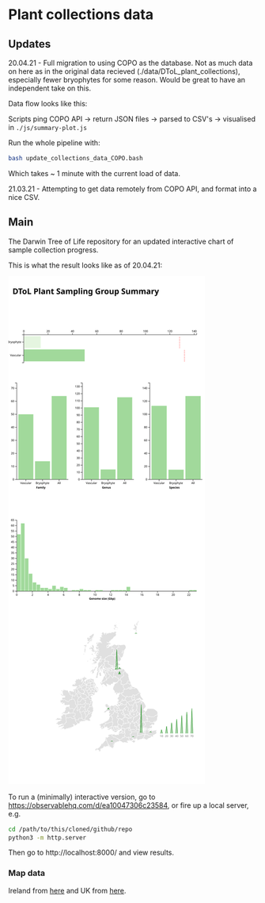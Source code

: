 # Plant collections data

## Updates

20.04.21 - Full migration to using COPO as the database. Not as much data on here as in the original data recieved (./data/DToL_plant_collections), especially fewer bryophytes for some reason. Would be great to have an independent take on this.

Data flow looks like this:

Scripts ping COPO API -> return JSON files -> parsed to CSV's -> visualised in `./js/summary-plot.js`

Run the whole pipeline with:

```bash
bash update_collections_data_COPO.bash
```

Which takes ~ 1 minute with the current load of data.

21.03.21 - Attempting to get data remotely from COPO API, and format into a nice CSV.

## Main

The Darwin Tree of Life repository for an updated interactive chart of sample collection progress. 

This is what the result looks like as of 20.04.21:

<img src="./dtol-plant-group.svg">

To run a (minimally) interactive version, go to https://observablehq.com/d/ea10047306c23584, or fire up a local server, e.g.

```bash
cd /path/to/this/cloned/github/repo
python3 -m http.server
```

Then go to http://localhost:8000/ and view results.

### Map data

Ireland from <a href="https://github.com/deldersveld/topojson/blob/master/countries/ireland/ireland-counties.json">here</a> and UK from <a href="https://gist.githubusercontent.com/rveciana/27272a581e975835aaa321ddf816d726/raw/c40062a328843322208b8e98c2104dc8f6ad5301/uk-counties.json">here</a>.